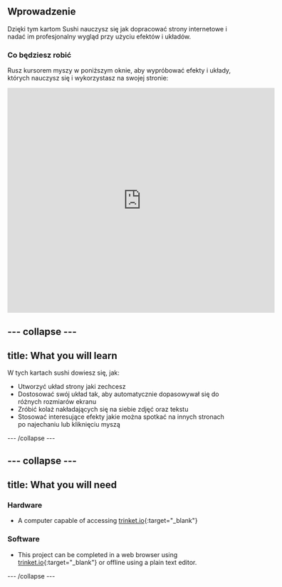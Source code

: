 ## Wprowadzenie

Dzięki tym kartom Sushi nauczysz się jak dopracować strony internetowe i nadać im profesjonalny wygląd przy użyciu efektów i układów.

### Co będziesz robić

Rusz kursorem myszy w poniższym oknie, aby wypróbować efekty i układy, których nauczysz się i wykorzystasz na swojej stronie:

<div class="trinket">
  <iframe src="https://trinket.io/embed/html/643a5cabdc?outputOnly=true&start=result" width="600" height="505" frameborder="0" marginwidth="0" marginheight="0" allowfullscreen>
  </iframe>
  <!-- <img src="images/magazine-final.png"> -->
</div>

## \--- collapse \---

## title: What you will learn

W tych kartach sushi dowiesz się, jak:

+ Utworzyć układ strony jaki zechcesz
+ Dostosować swój układ tak, aby automatycznie dopasowywał się do różnych rozmiarów ekranu
+ Zróbić kolaż nakładających się na siebie zdjęć oraz tekstu
+ Stosować interesujące efekty jakie można spotkać na innych stronach po najechaniu lub kliknięciu myszą

\--- /collapse \---

## \--- collapse \---

## title: What you will need

### Hardware

+ A computer capable of accessing [trinket.io](https://trinket.io){:target="_blank"}

### Software

+ This project can be completed in a web browser using [trinket.io](https://trinket.io){:target="_blank"} or offline using a plain text editor.

\--- /collapse \---